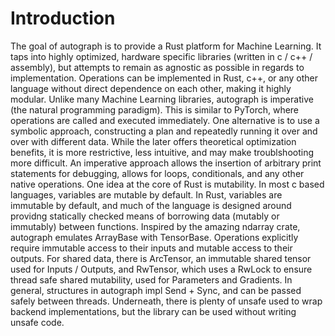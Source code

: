 # Introduction

The goal of autograph is to provide a Rust platform for Machine Learning. It taps into highly optimized, hardware specific libraries (written in c / c++ / assembly), but attempts to remain as agnostic as possible in regards to implementation. Operations can be implemented in Rust, c++, or any other language without direct dependence on each other, making it highly modular. 
Unlike many Machine Learning libraries, autograph is imperative (the natural programming paradigm). This is similar to PyTorch, where operations are called and executed immediately. One alternative is to use a symbolic approach, constructing a plan and repeatedly running it over and over with different data. While the later offers theoretical optimization benefits, it is more restrictive, less intuitive, and may make troublshooting more difficult. An imperative approach allows the insertion of arbitrary print statements for debugging, allows for loops, conditionals, and any other native operations. 
One idea at the core of Rust is mutability. In most c based languages, variables are mutable by default. In Rust, variables are immutable by default, and much of the language is designed around providng statically checked means of borrowing data (mutably or immutably) between functions. Inspired by the amazing ndarray crate, autograph emulates ArrayBase with TensorBase. Operations explicitly require immutable access to their inputs and mutable access to their outputs. For shared data, there is ArcTensor, an immutable shared tensor used for Inputs / Outputs, and RwTensor, which uses a RwLock to ensure thread safe shared mutability, used for Parameters and Gradients. 
In general, structures in autograph impl Send + Sync, and can be passed safely between threads. Underneath, there is plenty of unsafe used to wrap backend implementations, but the library can be used without writing unsafe code. 
